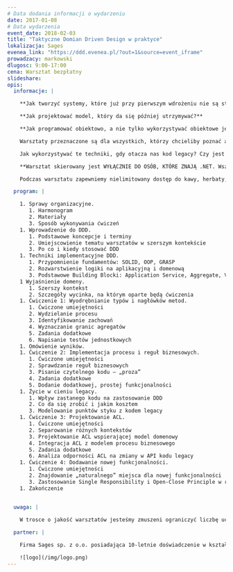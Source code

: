 ```yaml
---
# Data dodania informacji o wydarzeniu
date: 2017-01-08
# Data wydarzenia
event_date: 2018-02-03
title: "Taktyczne Domian Driven Design w praktyce"
lokalizacja: Sages
evenea_link: "https://ddd.evenea.pl/?out=1&source=event_iframe"
prowadzacy: markowski
dlugosc: 9:00-17:00
cena: Warsztat bezpłatny
slideshare:
opis:
  informacje: |

    **Jak tworzyć systemy, które już przy pierwszym wdrożeniu nie są standardowym spaghetti?** 

    **Jak projektować model, który da się później utrzymywać?**

    **Jak programować obiektowo, a nie tylko wykorzystywać obiektowe języki programowania?**

    Warsztaty przeznaczone są dla wszystkich, którzy chcieliby poznać alternatywę dla anemicznych encji i rozrastających się w nieskończoność serwisów. Spojrzymy z lotu ptaka na to, co oferuje DDD i do czego może się to przydać. Bardziej szczegółowo zapoznamy się z podstawowymi „wzorcami taktycznymi” i przećwiczymy ich implementację w praktyce. Dla tych, którzy nie zetknęli się jeszcze z DDD będzie to duża dawka teorii podana w formie ćwiczeń i gotowych rozwiązań implementacyjnych. Dla tych, którzy teorię mają już opanowaną, będzie to okazja, żeby sprawdzić i pogłębić swoje umiejętności na realistycznym i nietrywialnym przykładzie.

    Jak wykorzystywać te techniki, gdy otacza nas kod legacy? Czy jest to w ogóle wykonalne i czy warto to robić? W trakcie warsztatów zajmiemy się również problemami codziennego życia w cieniu legacy. Zastanowimy się jak wykroić sobie obszar, w którym można zrobić naprawdę dobry model oraz jak łączyć go z zastanym kodem. Omówimy jedną z technik separowania kontekstów oraz zalety i koszty związane z jej stosowaniem.

    **Warsztat skierowany jest WYŁĄCZNIE DO OSÓB, KTÓRE ZNAJĄ .NET. Wszystkie ćwiczenia będą wykonywane w tej technologii, więc osoby, które jej nie znają, nie poradzą sobie na warsztacie.**

    Podczas warsztatu zapewniemy nielimitowany dostęp do kawy, herbaty, wody. W porze obiadowej zapewniamy pizzę.

  program: |

    1. Sprawy organizacyjne.
       1. Harmonogram
       2. Materiały
       3. Sposób wykonywania ćwiczeń
    1. Wprowadzenie do DDD.
       1. Podstawowe koncepcje i terminy
       2. Umiejscowienie tematu warsztatów w szerszym kontekście
       3. Po co i kiedy stosować DDD
    1. Techniki implementacyjne DDD.
       1. Przypomnienie fundamentów: SOLID, OOP, GRASP
       2. Rozwarstwienie logiki na aplikacyjną i domenową
       3. Podstawowe Building Blocki: Application Service, Aggregate, Value Object, Domain Service
    1 Wyjaśnienie domeny.
       1. Szerszy kontekst
       2. Szczegóły wycinka, na którym oparte będą ćwiczenia
    1. Ćwiczenie 1: Wyodrębnianie typów i nagłówków metod.
       1. Ćwiczone umiejętności
       2. Wydzielanie procesu
       3. Identyfikowanie zachowań
       4. Wyznaczanie granic agregatów
       5. Zadania dodatkowe
       6. Napisanie testów jednostkowych
    1. Omówienie wyników.
    1. Ćwiczenie 2: Implementacja procesu i reguł biznesowych.
       1. Ćwiczone umiejętności
       2. Sprawdzanie reguł biznesowych
       3. Pisanie czytelnego kodu – „proza”
       4. Zadania dodatkowe
       5. Dodanie dodatkowej, prostej funkcjonalności
    1. Życie w cieniu legacy.
       1. Wpływ zastanego kodu na zastosowanie DDD
       2. Co da się zrobić i jakim kosztem
       3. Modelowanie punktów styku z kodem legacy
    1. Ćwiczenie 3: Projektowanie ACL.
       1. Ćwiczone umiejętności
       2. Separowanie różnych kontekstów
       3. Projektowanie ACL wspierającej model domenowy
       4. Integracja ACL z modelem procesu biznesowego
       5. Zadania dodatkowe
       6. Analiza odporności ACL na zmiany w API kodu legacy
    1. Ćwiczenie 4: Dodawanie nowej funkcjonalności.
       1. Ćwiczone umiejętności
       2. Znajdowanie „naturalnego” miejsca dla nowej funkcjonalności
       3. Zastosowanie Single Responsibility i Open-Close Principle w rzeczywistym świecie
    1. Zakończenie


  uwaga: |
 
    W trosce o jakość warsztatów jesteśmy zmuszeni ograniczyć liczbę uczestników. **Kwalifikacja odbywa się na podstawie odpowiedzi udzielonych w formularzu zgłoszeniowym oraz - w dalszym kroku - kolejności zgłoszeń.** Potwierdzenie udziału w warsztatach wraz z instrukcją przygotowania środowiska otrzymasz najpóźniej na 7 dni przed planowaną datą wydarzenia.

  partner: |

    Firma Sages sp. z o.o. posiadająca 10-letnie doświadczenie w kształceniu kadr w branży IT. Specjalizuje się w prowadzeniu szkoleń technologicznych otwartych i dedykowanych, których cechą wspólną niezależnie od tematyki szkolenia jest warsztatowa formuła zajęć koncentrująca się na przekazaniu praktycznych umiejętności uczestnikom. Prowadzi także dedykowane projekty reedukacyjne oraz współpracuje z uczelniami wyższymi wspierając realizację zaawansowanych przedmiotów programistycznych, a także prowadząc studia podyplomowe (Politechnika Warszawska, studia z obszaru Big Data). Sages jest stałym organizatorem eventów branżowych dla profesjonalistów IT w ramach inicjatywy Stacja.IT.

    ![logo](/img/logo.png)
---
```

